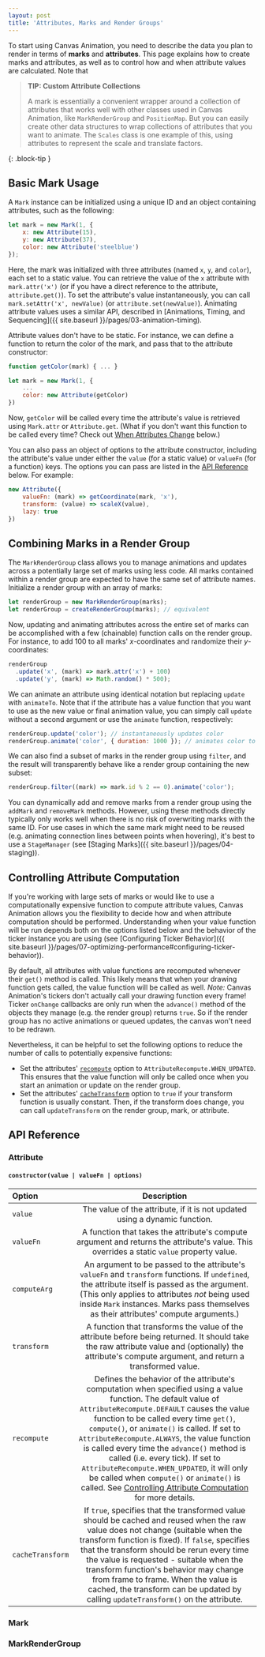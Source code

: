 ```yaml
---
layout: post
title: 'Attributes, Marks and Render Groups'
---
```


To start using Canvas Animation, you need to describe the data you plan to render
in terms of **marks** and **attributes**. This page explains how to create marks
and attributes, as well as to control how and when attribute values are calculated.
Note that 

> **TIP: Custom Attribute Collections**
> 
> A mark is essentially a convenient wrapper around a collection of attributes
> that works well with other classes used in Canvas Animation, like `MarkRenderGroup`
> and `PositionMap`. But you can easily create other data structures to wrap
> collections of attributes that you want to animate. The `Scales` class is one
> example of this, using attributes to represent the scale and translate factors.
> 
{: .block-tip }

## Basic Mark Usage

A `Mark` instance can be initialized using a unique ID and an object
containing attributes, such as the following:

```javascript
let mark = new Mark(1, {
    x: new Attribute(15),
    y: new Attribute(37),
    color: new Attribute('steelblue')
});
```

Here, the mark was initialized with three attributes (named `x`, `y`, and `color`),
each set to a static value. You can retrieve the value of the `x` attribute with
`mark.attr('x')` (or if you have a direct reference to the attribute, `attribute.get()`).
To set the attribute's value instantaneously, you can call `mark.setAttr('x', newValue)` (or
`attribute.set(newValue)`). Animating attribute values uses a similar API,
described in [Animations, Timing, and Sequencing]({{ site.baseurl }}/pages/03-animation-timing).

Attribute values don't have to be static. For instance, we can define a function
to return the color of the mark, and pass that to the attribute constructor:

```javascript
function getColor(mark) { ... }

let mark = new Mark(1, {
    ...
    color: new Attribute(getColor)
})
```

Now, `getColor` will be called every time the attribute's value is retrieved
using `Mark.attr` or `Attribute.get`. (What if you don't want this function to
be called every time? Check out <a href="#controlling-attribute-computation">When Attributes
Change</a> below.)

You can also pass an object of options to the attribute constructor, including
the attribute's value under either the `value` (for a static value) or `valueFn`
(for a function) keys. The options you can pass are listed in the 
<a href="#Attribute-constructor">API Reference</a> below. For example:

```javascript
new Attribute({
    valueFn: (mark) => getCoordinate(mark, 'x'),
    transform: (value) => scaleX(value),
    lazy: true
})
```

## Combining Marks in a Render Group

The `MarkRenderGroup` class allows you to manage animations and updates across
a potentially large set of marks using less code. All marks contained within a
render group are expected to have the same set of attribute names. Initialize 
a render group with an array of marks:

```javascript
let renderGroup = new MarkRenderGroup(marks);
let renderGroup = createRenderGroup(marks); // equivalent
```

Now, updating and animating attributes across the entire set of marks can be
accomplished with a few (chainable) function calls on the render group. For
instance, to add 100 to all marks' *x*-coordinates and randomize their 
*y*-coordinates:

```javascript
renderGroup
  .update('x', (mark) => mark.attr('x') + 100)
  .update('y', (mark) => Math.random() * 500);
```

We can animate an attribute using identical notation but replacing `update` with
`animateTo`. Note that if the attribute has a value function that you want to
use as the new value or final animation value, you can simply call `update` 
without a second argument or use the `animate` function, respectively:

```javascript
renderGroup.update('color'); // instantaneously updates color
renderGroup.animate('color', { duration: 1000 }); // animates color to its new computed value over 1 second
```

We can also find a subset of marks in the render group using `filter`, and the
result will transparently behave like a render group containing the new subset:

```javascript
renderGroup.filter((mark) => mark.id % 2 == 0).animate('color');
```

You can dynamically add and remove marks from a render group using the `addMark`
and `removeMark` methods. However, using these methods directly typically only
works well when there is no risk of overwriting marks with the same ID. For use
cases in which the same mark might need to be reused (e.g. animating connection
lines between points when hovering), it's best to use a `StageManager` (see
[Staging Marks]({{ site.baseurl }}/pages/04-staging)).

## Controlling Attribute Computation

If you're working with large sets of marks or would like to use a computationally
expensive function to compute attribute values, Canvas Animation allows you the
flexibility to decide how and when attribute computation should be performed. 
Understanding when your value function will be run depends both on the options
listed below and the behavior of the ticker instance you are using (see 
[Configuring Ticker Behavior]({{ site.baseurl }}/pages/07-optimizing-performance#configuring-ticker-behavior)).

By default, all attributes with value functions are recomputed whenever their 
`get()` method is called. This likely means that when your drawing function gets
called, the value function will be called as well. *Note:* Canvas Animation's
tickers don't actually call your drawing function every frame! Ticker `onChange`
callbacks are only run when the `advance()` method of the objects they manage
(e.g. the render group) returns `true`. So if the render group has no active
animations or queued updates, the canvas won't need to be redrawn.

Nevertheless, it can be helpful to set the following options to reduce the number
of calls to potentially expensive functions:

* Set the attributes' [`recompute`](#Attribute-recompute) option to 
  `AttributeRecompute.WHEN_UPDATED`. This ensures that the value function will
  only be called once when you start an animation or update on the render group.
* Set the attributes' [`cacheTransform`](#Attribute-cacheTransform) option to
  `true` if your transform function is usually constant. Then, if the transform
  does change, you can call `updateTransform` on the render group, mark, or
  attribute.

## API Reference

### Attribute

<h4 id="Attribute-constructor"><code>constructor(value | valueFn | options)</code></h4>

| Option | Description |
|:-------|:-----------:|
| `value` | The value of the attribute, if it is not updated using a dynamic function. |
| `valueFn` | A function that takes the attribute's compute argument and returns the attribute's value. This overrides a static `value` property value. |
| `computeArg` | An argument to be passed to the attribute's `valueFn` and `transform` functions. If `undefined`, the attribute itself is passed as the argument. (This only applies to attributes *not* being used inside `Mark` instances. Marks pass themselves as their attributes' compute arguments.) |
| `transform` | A function that transforms the value of the attribute before being returned. It should take the raw attribute value and (optionally) the attribute's compute argument, and return a transformed value. |
| <span id="Attribute-recompute"></span>`recompute` | Defines the behavior of the attribute's computation when specified using a value function. The default value of `AttributeRecompute.DEFAULT` causes the value function to be called every time `get()`, `compute()`, or `animate()` is called. If set to `AttributeRecompute.ALWAYS`, the value function is called every time the `advance()` method is called (i.e. every tick). If set to `AttributeRecompute.WHEN_UPDATED`, it will only be called when `compute()` or `animate()` is called. See <a href="#controlling-attribute-computation">Controlling Attribute Computation</a> for more details. |
| <span id="Attribute-cacheTransform"></span>`cacheTransform` | If `true`, specifies that the transformed value should be cached and reused when the raw value does not change (suitable when the transform function is fixed). If `false`, specifies that the transform should be rerun every time the value is requested - suitable when the transform function's behavior may change from frame to frame. When the value is cached, the transform can be updated by calling `updateTransform()` on the attribute. |

### Mark

### MarkRenderGroup

